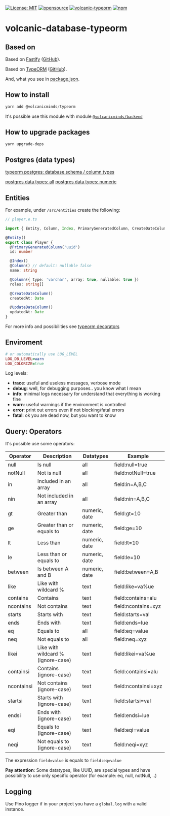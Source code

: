 [![License: MIT](https://img.shields.io/badge/License-MIT-yellow.svg)](https://opensource.org/licenses/MIT)
[![opensource](https://img.shields.io/badge/open-source-blue)](https://en.wikipedia.org/wiki/Open_source)
[![volcanic-typeorm](https://img.shields.io/badge/volcanic-minds-orange)](https://github.com/volcanicminds/volcanic-typeorm)
[![npm](https://img.shields.io/badge/package-npm-white)](https://www.npmjs.com/package/@volcanicminds/typeorm)

# volcanic-database-typeorm

## Based on

Based on [Fastify](https://www.fastify.io) ([GitHub](https://github.com/fastify/fastify)).

Based on [TypeORM](https://www.typeorm.io) ([GitHub](https://github.com/typeorm/typeorm)).

And, what you see in [package.json](package.json).

## How to install

```js
yarn add @volcanicminds/typeorm
```

It's possible use this module with module [`@volcanicminds/backend`](https://github.com/volcanicminds/volcanic-backend)

## How to upgrade packages

```js
yarn upgrade-deps
```

## Postgres (data types)

[typeorm postgres: database schema / column types](https://github.com/typeorm/typeorm/blob/master/test/functional/database-schema/column-types/postgres/entity/Post.ts)

[postgres data types: all](https://www.postgresql.org/docs/current/datatype.html)
[postgres data types: numeric](https://www.postgresql.org/docs/current/datatype-numeric.html)

## Entities

For example, under `/src/entities` create the following:

```ts
// player.e.ts

import { Entity, Column, Index, PrimaryGeneratedColumn, CreateDateColumn, UpdateDateColumn } from 'typeorm'

@Entity()
export class Player {
  @PrimaryGeneratedColumn('uuid')
  id: number

  @Index()
  @Column() // default: nullable false
  name: string

  @Column({ type: 'varchar', array: true, nullable: true })
  roles: string[]

  @CreateDateColumn()
  createdAt: Date

  @UpdateDateColumn()
  updatedAt: Date
}
```

For more info and possibilities see [typeorm decorators](https://typeorm.io/decorator-reference)

## Enviroment

```rb
# or automatically use LOG_LEVEL
LOG_DB_LEVEL=warn
LOG_COLORIZE=true
```

Log levels:

- **trace**: useful and useless messages, verbose mode
- **debug**: well, for debugging purposes.. you know what I mean
- **info**: minimal logs necessary for understand that everything is working fine
- **warn**: useful warnings if the environment is controlled
- **error**: print out errors even if not blocking/fatal errors
- **fatal**: ok you are dead now, but you want to know

## Query: Operators

It's possible use some operators:

| Operator   | Description                        | Datatypes     | Example              |
| ---------- | ---------------------------------- | ------------- | -------------------- |
| null       | Is null                            | all           | field:null=true      |
| notNull    | Not is null                        | all           | field:notNull=true   |
| in         | Included in an array               | all           | field:in=A,B,C       |
| nin        | Not included in an array           | all           | field:nin=A,B,C      |
| gt         | Greater than                       | numeric, date | field:gt=10          |
| ge         | Greater than or equals to          | numeric, date | field:ge=10          |
| lt         | Less than                          | numeric, date | field:lt=10          |
| le         | Less than or equals to             | numeric, date | field:le=10          |
| between    | Is between A and B                 | numeric, date | field:between=A,B    |
| like       | Like with wildcard %               | text          | field:like=va%ue     |
| contains   | Contains                           | text          | field:contains=alu   |
| ncontains  | Not contains                       | text          | field:ncontains=xyz  |
| starts     | Starts with                        | text          | field:starts=val     |
| ends       | Ends with                          | text          | field:ends=lue       |
| eq         | Equals to                          | all           | field:eq=value       |
| neq        | Not equals to                      | all           | field:neq=xyz        |
| likei      | Like with wildcard % (ignore-case) | text          | field:likei=va%ue    |
| containsi  | Contains (ignore-case)             | text          | field:containsi=alu  |
| ncontainsi | Not contains (ignore-case)         | text          | field:ncontainsi=xyz |
| startsi    | Starts with (ignore-case)          | text          | field:startsi=val    |
| endsi      | Ends with (ignore-case)            | text          | field:endsi=lue      |
| eqi        | Equals to (ignore-case)            | text          | field:eqi=value      |
| neqi       | Not equals to (ignore-case)        | text          | field:neqi=xyz       |

The expression `field=value` is equals to `field:eq=value`

**Pay attention**: Some datatypes, like UUID, are special types and have possibility to use only specific operator (for example: eq, null, notNull, ..)

## Logging

Use Pino logger if in your project you have a `global.log` with a valid instance.
